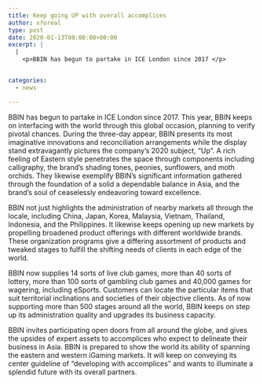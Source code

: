 ```yaml
---
title: Keep going UP with overall accomplices
author: xforeal 
type: post
date: 2020-01-13T00:00:00+00:00
excerpt: |
  |
    <p>BBIN has begun to partake in ICE London since 2017 </p>


categories:
  - news

---
```

BBIN has begun to partake in ICE London since 2017. This year, BBIN keeps on interfacing with the world through this global occasion, planning to verify pivotal chances. During the three-day appear, BBIN presents its most imaginative innovations and reconciliation arrangements while the display stand extravagantly pictures the company&rsquo;s 2020 subject, &#8220;Up&#8221;. A rich feeling of Eastern style penetrates the space through components including calligraphy, the brand&rsquo;s shading tones, peonies, sunflowers, and moth orchids. They likewise exemplify BBIN&rsquo;s significant information gathered through the foundation of a solid a dependable balance in Asia, and the brand&rsquo;s soul of ceaselessly endeavoring toward excellence.

BBIN not just highlights the administration of nearby markets all through the locale, including China, Japan, Korea, Malaysia, Vietnam, Thailand, Indonesia, and the Philippines. It likewise keeps opening up new markets by propelling broadened product offerings with different worldwide brands. These organization programs give a differing assortment of products&nbsp;and tweaked stages to fulfill the shifting needs of clients in each edge of the world. &nbsp;&nbsp;

BBIN now supplies 14 sorts of live club games, more than 40 sorts of lottery, more than 100 sorts of gambling club games and 40,000 games for wagering, including eSports. Customers can locate the particular items that suit territorial inclinations and societies of their objective clients. As of now supporting more than 500 stages around all the world, BBIN keeps on step up its administration quality and upgrades its business capacity.

BBIN invites participating open doors from all around the globe, and gives the upsides of expert assets to accomplices who expect to delineate their business in Asia. BBIN is prepared to show the world its ability of spanning the eastern and western iGaming markets. It will keep on conveying its center guideline of &#8220;developing with accomplices&#8221; and wants to illuminate a splendid future with its overall partners.